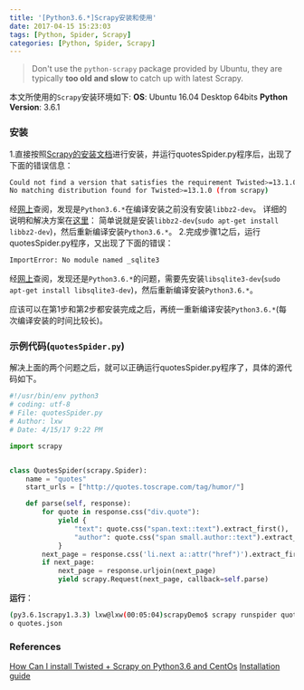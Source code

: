 ```yaml
---
title: '[Python3.6.*]Scrapy安装和使用'
date: 2017-04-15 15:23:03
tags: [Python, Spider, Scrapy]
categories: [Python, Spider, Scrapy]
---
```


> Don't use the `python-scrapy` package provided by Ubuntu, they are typically **too old and slow** to catch up with latest Scrapy.
>

本文所使用的`Scrapy`安装环境如下:
**OS**: Ubuntu 16.04 Desktop 64bits
**Python Version**: 3.6.1

### 安装
1.直接按照[Scrapy的安装文档][Installation guide]进行安装，并运行quotesSpider.py程序后，出现了下面的错误信息：
```bash
Could not find a version that satisfies the requirement Twisted>=13.1.0 (from scrapy) (from versions: )
No matching distribution found for Twisted>=13.1.0 (from scrapy)
```
经[网上][stackoverflow-scrapy-twisted]查阅，发现是`Python3.6.*`在编译安装之前没有安装`libbz2-dev`。
详细的说明和解决方案在[这里](http://stackoverflow.com/questions/12806122/missing-python-bz2-module)： 简单说就是安装`libbz2-dev`(`sudo apt-get install libbz2-dev`)，然后重新编译安装`Python3.6.*`。
2.完成步骤1之后，运行quotesSpider.py程序，又出现了下面的错误：
```bash
ImportError: No module named _sqlite3
```
经[网上](http://stackoverflow.com/questions/1210664/no-module-named-sqlite3)查阅，发现还是`Python3.6.*`的问题，需要先安装`libsqlite3-dev`(`sudo apt-get install libsqlite3-dev`)，然后重新编译安装`Python3.6.*`。

应该可以在第1步和第2步都安装完成之后，再统一重新编译安装`Python3.6.*`(每次编译安装的时间比较长)。

### 示例代码(`quotesSpider.py`)
解决上面的两个问题之后，就可以正确运行quotesSpider.py程序了，具体的源代码如下。
```Python
#!/usr/bin/env python3
# coding: utf-8
# File: quotesSpider.py
# Author: lxw
# Date: 4/15/17 9:22 PM

import scrapy


class QuotesSpider(scrapy.Spider):
    name = "quotes"
    start_urls = ["http://quotes.toscrape.com/tag/humor/"]

    def parse(self, response):
        for quote in response.css("div.quote"):
            yield {
                "text": quote.css("span.text::text").extract_first(),
                "author": quote.css("span small.author::text").extract_first(),
            }
        next_page = response.css('li.next a::attr("href")').extract_first()
        if next_page:
            next_page = response.urljoin(next_page)
            yield scrapy.Request(next_page, callback=self.parse)
```

**运行**：
```bash
(py3.6.1scrapy1.3.3) lxw@lxw(00:05:04)scrapyDemo$ scrapy runspider quotesSpider.py -
o quotes.json
```

### References
[How Can I install Twisted + Scrapy on Python3.6 and CentOs][stackoverflow-scrapy-twisted]
[Installation guide][Installation guide]

[stackoverflow-scrapy-twisted]: http://stackoverflow.com/questions/42230070/how-can-i-install-twisted-scrapy-on-python3-6-and-centos/42239833#42239833
[Installation guide]: https://docs.scrapy.org/en/latest/intro/install.html
